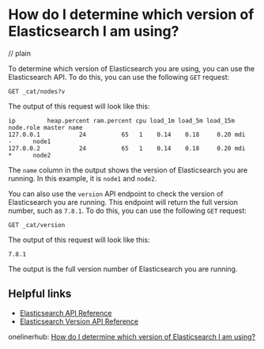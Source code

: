 # How do I determine which version of Elasticsearch I am using?
// plain

To determine which version of Elasticsearch you are using, you can use the Elasticsearch API. To do this, you can use the following `GET` request:

```
GET _cat/nodes?v
```

The output of this request will look like this:

```
ip         heap.percent ram.percent cpu load_1m load_5m load_15m node.role master name
127.0.0.1           24          65   1    0.14    0.18     0.20 mdi       -      node1
127.0.0.2           24          65   1    0.14    0.18     0.20 mdi       *      node2
```

The `name` column in the output shows the version of Elasticsearch you are running. In this example, it is `node1` and `node2`.

You can also use the `version` API endpoint to check the version of Elasticsearch you are running. This endpoint will return the full version number, such as `7.8.1`. To do this, you can use the following `GET` request:

```
GET _cat/version
```

The output of this request will look like this:

```
7.8.1
```

The output is the full version number of Elasticsearch you are running.

## Helpful links
- [Elasticsearch API Reference](https://www.elastic.co/guide/en/elasticsearch/reference/current/cat-nodes.html)
- [Elasticsearch Version API Reference](https://www.elastic.co/guide/en/elasticsearch/reference/current/cat-version.html)

onelinerhub: [How do I determine which version of Elasticsearch I am using?](https://onelinerhub.com/elasticsearch/how-do-i-determine-which-version-of-elasticsearch-i-am-using)